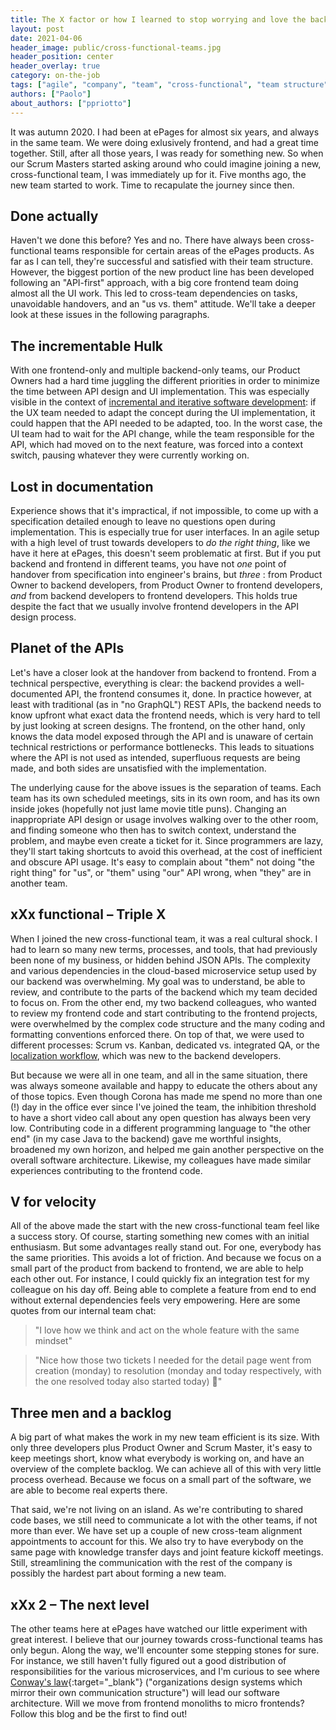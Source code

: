 ```yaml
---
title: The X factor or how I learned to stop worrying and love the backend
layout: post
date: 2021-04-06
header_image: public/cross-functional-teams.jpg
header_position: center
header_overlay: true
category: on-the-job
tags: ["agile", "company", "team", "cross-functional", "team structure"]
authors: ["Paolo"]
about_authors: ["ppriotto"]
---
```


It was autumn 2020.
I had been at ePages for almost six years, and always in the same team.
We were doing exlusively frontend, and had a great time together.
Still, after all those years, I was ready for something new.
So when our Scrum Masters started asking around who could imagine joining a new, cross-functional team, I was immediately up for it.
Five months ago, the new team started to work.
Time to recapulate the journey since then.

## Done actually

Haven't we done this before?
Yes and no.
There have always been cross-functional teams responsible for certain areas of the ePages products.
As far as I can tell, they're successful and satisfied with their team structure.
However, the biggest portion of the new product line has been developed following an "API-first" approach, with a big core frontend team doing almost all the UI work.
This led to cross-team dependencies on tasks, unavoidable handovers, and an "us vs. them" attitude.
We'll take a deeper look at these issues in the following paragraphs.

## The incrementable Hulk

With one frontend-only and multiple backend-only teams, our Product Owners had a hard time juggling the different priorities in order to minimize the time between API design and UI implementation.
This was especially visible in the context of [incremental and iterative software development](/blog/methods-and-tools/the-secret-of-incremental-and-iterative-software-development/): if the UX team needed to adapt the concept during the UI implementation, it could happen that the API needed to be adapted, too.
In the worst case, the UI team had to wait for the API change, while the team responsible for the API, which had moved on to the next feature, was forced into a context switch, pausing whatever they were currently working on.

## Lost in documentation

Experience shows that it's impractical, if not impossible, to come up with a specification detailed enough to leave no questions open during implementation.
This is especially true for user interfaces.
In an agile setup with a high level of trust towards developers to _do the right thing_, like we have it here at ePages, this doesn't seem problematic at first.
But if you put backend and frontend in different teams, you have not _one_ point of handover from specification into engineer's brains, but _three_ : from Product Owner to backend developers, from Product Owner to frontend developers, _and_ from backend developers to frontend developers.
This holds true despite the fact that we usually involve frontend developers in the API design process.

## Planet of the APIs

Let's have a closer look at the handover from backend to frontend.
From a technical perspective, everything is clear: the backend provides a well-documented API, the frontend consumes it, done.
In practice however, at least with traditional (as in "no GraphQL") REST APIs, the backend needs to know upfront what exact data the frontend needs, which is very hard to tell by just looking at screen designs.
The frontend, on the other hand, only knows the data model exposed through the API and is unaware of certain technical restrictions or performance bottlenecks.
This leads to situations where the API is not used as intended, superfluous requests are being made, and both sides are unsatisfied with the implementation.

The underlying cause for the above issues is the separation of teams.
Each team has its own scheduled meetings, sits in its own room, and has its own inside jokes (hopefully not just lame movie title puns).
Changing an inappropriate API design or usage involves walking over to the other room, and finding someone who then has to switch context, understand the problem, and maybe even create a ticket for it.
Since programmers are lazy, they'll start taking shortcuts to avoid this overhead, at the cost of inefficient and obscure API usage.
It's easy to complain about "them" not doing "the right thing" for "us", or "them" using "our" API wrong, when "they" are in another team.

## xXx functional – Triple X

When I joined the new cross-functional team, it was a real cultural shock.
I had to learn so many new terms, processes, and tools, that had previously been none of my business, or hidden behind JSON APIs.
The complexity and various dependencies in the cloud-based microservice setup used by our backend was overwhelming.
My goal was to understand, be able to review, and contribute to the parts of the backend which my team decided to focus on.
From the other end, my two backend colleagues, who wanted to review my frontend code and start contributing to the frontend projects, were overwhelmed by the complex code structure and the many coding and formatting conventions enforced there.
On top of that, we were used to different processes: Scrum vs. Kanban, dedicated vs. integrated QA, or the [localization workflow](/blog/language-and-localization/how-to-cope-with-a-localization-tool-in-action/), which was new to the backend developers.

But because we were all in one team, and all in the same situation, there was always someone available and happy to educate the others about any of those topics.
Even though Corona has made me spend no more than one (!) day in the office ever since I've joined the team, the inhibition threshold to have a short video call about any open question has always been very low.
Contributing code in a different programming language to "the other end" (in my case Java to the backend) gave me worthful insights, broadened my own horizon, and helped me gain another perspective on the overall software architecture.
Likewise, my colleagues have made similar experiences contributing to the frontend code.

## V for velocity

All of the above made the start with the new cross-functional team feel like a success story.
Of course, starting something new comes with an initial enthusiasm.
But some advantages really stand out.
For one, everybody has the same priorities.
This avoids a lot of friction.
And because we focus on a small part of the product from backend to frontend, we are able to help each other out.
For instance, I could quickly fix an integration test for my colleague on his day off.
Being able to complete a feature from end to end without external dependencies feels very empowering.
Here are some quotes from our internal team chat:

> "I love how we think and act on the whole feature with the same mindset"

> "Nice how those two tickets I needed for the detail page went from creation (monday) to resolution (monday and today respectively, with the one resolved today also started today) 👏️"

## Three men and a backlog

A big part of what makes the work in my new team efficient is its size.
With only three developers plus Product Owner and Scrum Master, it's easy to keep meetings short, know what everybody is working on, and have an overview of the complete backlog.
We can achieve all of this with very little process overhead.
Because we focus on a small part of the software, we are able to become real experts there.

That said, we're not living on an island.
As we're contributing to shared code bases, we still need to communicate a lot with the other teams, if not more than ever.
We have set up a couple of new cross-team alignment appointments to account for this.
We also try to have everybody on the same page with knowledge transfer days and joint feature kickoff meetings.
Still, streamlining the communication with the rest of the company is possibly the hardest part about forming a new team.

## xXx 2 – The next level

The other teams here at ePages have watched our little experiment with great interest.
I believe that our journey towards cross-functional teams has only begun.
Along the way, we'll encounter some stepping stones for sure.
For instance, we still haven't fully figured out a good distribution of responsibilities for the various microservices, and I'm curious to see where [Conway's law](https://en.wikipedia.org/wiki/Conway%27s_law){:target="_blank"} ("organizations design systems which mirror their own communication structure") will lead our software architecture.
Will we move from frontend monoliths to micro frontends?
Follow this blog and be the first to find out!
